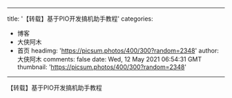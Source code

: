 
---
title: '【转载】基于PIO开发搞机助手教程'
categories: 
 - 博客
 - 大侠阿木
 - 首页
headimg: 'https://picsum.photos/400/300?random=2348'
author: 大侠阿木
comments: false
date: Wed, 12 May 2021 06:54:31 GMT
thumbnail: 'https://picsum.photos/400/300?random=2348'
---

<div>   
【转载】基于PIO开发搞机助手教程  
</div>
            